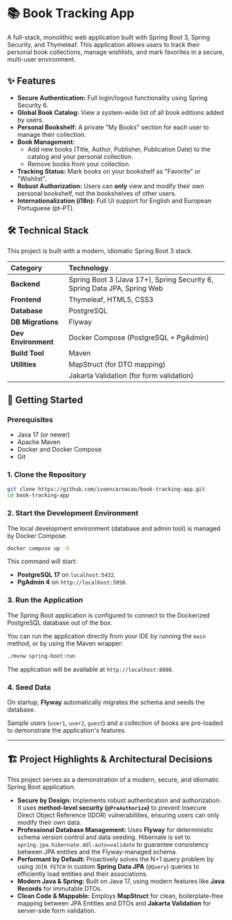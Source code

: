 # 📚 Book Tracking App

A full-stack, monolithic web application built with Spring Boot 3, Spring Security, and Thymeleaf. This application allows users to track their personal book collections, manage wishlists, and mark favorites in a secure, multi-user environment.

## ✨ Features

- **Secure Authentication:** Full login/logout functionality using Spring Security 6.
- **Global Book Catalog:** View a system-wide list of all book editions added by users.
- **Personal Bookshelf:** A private "My Books" section for each user to manage their collection.
- **Book Management:**
  - Add new books (Title, Author, Publisher, Publication Date) to the catalog and your personal collection.
  - Remove books from your collection.
- **Tracking Status:** Mark books on your bookshelf as "Favorite" or "Wishlist".
- **Robust Authorization:** Users can **only** view and modify their own personal bookshelf, not the bookshelves of other users.
- **Internationalization (i18n):** Full UI support for English and European Portuguese (pt-PT).

## 🛠️ Technical Stack

This project is built with a modern, idiomatic Spring Boot 3 stack.

| Category            | Technology                                                               |
| :------------------ | :----------------------------------------------------------------------- |
| **Backend**         | Spring Boot 3 (Java 17+), Spring Security 6, Spring Data JPA, Spring Web |
| **Frontend**        | Thymeleaf, HTML5, CSS3                                                   |
| **Database**        | PostgreSQL                                                               |
| **DB Migrations**   | Flyway                                                                   |
| **Dev Environment** | Docker Compose (PostgreSQL + PgAdmin)                                    |
| **Build Tool**      | Maven                                                                    |
| **Utilities**       | MapStruct (for DTO mapping)                                              |
|                     | Jakarta Validation (for form validation)                                 |

## 🚀 Getting Started

### Prerequisites

- Java 17 (or newer)
- Apache Maven
- Docker and Docker Compose
- Git

### 1. Clone the Repository

```bash
git clone https://github.com/ivoencarnacao/book-tracking-app.git
cd book-tracking-app
```

### 2\. Start the Development Environment

The local development environment (database and admin tool) is managed by Docker Compose.

```bash
docker compose up -d
```

This command will start:

- **PostgreSQL 17** on `localhost:5432`.
- **PgAdmin 4** on `http://localhost:5050`.

### 3\. Run the Application

The Spring Boot application is configured to connect to the Dockerized PostgreSQL database out of the box.

You can run the application directly from your IDE by running the `main` method, or by using the Maven wrapper:

```bash
./mvnw spring-boot:run
```

The application will be available at `http://localhost:8080`.

### 4\. Seed Data

On startup, **Flyway** automatically migrates the schema and seeds the database.

Sample users (`user1`, `user2`, `guest`) and a collection of books are pre-loaded to demonstrate the application's features.

---

## 🏗️ Project Highlights & Architectural Decisions

This project serves as a demonstration of a modern, secure, and idiomatic Spring Boot application.

- **Secure by Design:** Implements robust authentication and authorization. It uses **method-level security (`@PreAuthorize`)** to prevent Insecure Direct Object Reference (IDOR) vulnerabilities, ensuring users can only modify their own data.
- **Professional Database Management:** Uses **Flyway** for deterministic schema version control and data seeding. Hibernate is set to `spring.jpa.hibernate.ddl-auto=validate` to guarantee consistency between JPA entities and the Flyway-managed schema.
- **Performant by Default:** Proactively solves the N+1 query problem by using `JOIN FETCH` in custom **Spring Data JPA** (`@Query`) queries to efficiently load entities and their associations.
- **Modern Java & Spring:** Built on Java 17, using modern features like **Java Records** for immutable DTOs.
- **Clean Code & Mappable:** Employs **MapStruct** for clean, boilerplate-free mapping between JPA Entities and DTOs and **Jakarta Validation** for server-side form validation.
